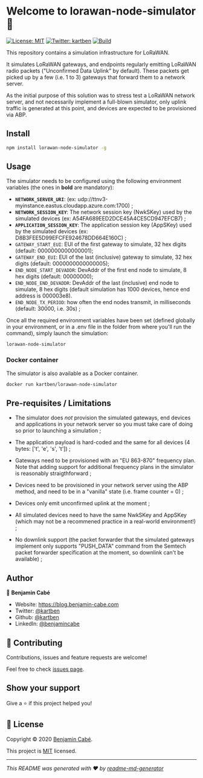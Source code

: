 # Welcome to lorawan-node-simulator 👋

[![License: MIT](https://img.shields.io/badge/License-MIT-yellow.svg)](/LICENSE)
[![Twitter: kartben](https://img.shields.io/twitter/follow/kartben.svg?style=social)](https://twitter.com/kartben)
[![Build](https://github.com/kartben/lorawan-node-simulator/workflows/Node.js%20CI/badge.svg)](https://github.com/kartben/lorawan-node-simulator/actions?query=workflow%3A"Node.js+CI")

This repository contains a simulation infrastructure for LoRaWAN.

 It simulates LoRaWAN gateways, and endpoints regularly emitting LoRaWAN radio packets ("Unconfirmed Data Uplink" by default). These packets get picked up by a few (i.e. 1 to 3) gateways that forward them to a network server.

As the initial purpose of this solution was to stress test a LoRaWAN network server, and not necessarily implement a full-blown simulator, only uplink traffic is generated at this point, and devices are expected to be provisioned via ABP.

## Install

```bash
npm install lorawan-node-simulator -g
```

## Usage

The simulator needs to be configured using the following environment variables (the ones in **bold** are mandatory):

- **`NETWORK_SERVER_URI`**: (ex: udp://ttnv3-myinstance.eastus.cloudapp.azure.com:1700) ;
- **`NETWORK_SESSION_KEY`**:  The network session key (NwkSKey) used by the simulated devices (ex: A54FA689EED2DCE45A4CE5CD947EFCB7) ;
- **`APPLICATION_SESSION_KEY`**:  The application session key (AppSKey) used by the simulated devices (ex: D8B3FEE5D99EFCFE924678DD664E160C) ;
- `GATEWAY_START_EUI`: EUI of the first gateway to simulate, 32 hex digits (default: 0000000000000001);
- `GATEWAY_END_EUI`: EUI of the last (inclusive) gateway to simulate, 32 hex digits (default: 0000000000000005);
- `END_NODE_START_DEVADDR`: DevAddr of the first end node to simulate, 8 hex digits (default: 00000000);
- `END_NODE_END_DEVADDR`: DevAddr of the last (inclusive) end node to simulate, 8 hex digits (default simulation has 1000 devices, hence end address is 000003e8).
- `END_NODE_TX_PERIOD`: how often the end nodes transmit, in milliseconds (default: 30000, i.e. 30s) ;

Once all the required environment variables have been set (defined globally in your environment, or in a .env file in the folder from where you'll run the command), simply launch the simulation:

```bash
lorawan-node-simulator
```

### Docker container

The simulator is also available as a Docker container.

```bash
docker run kartben/lorawan-node-simulator
```

## Pre-requisites / Limitations

- The simulator does *not* provision the simulated gateways, end devices and applications in your network server so you must take care of doing so prior to launching a simulation ;

- The application payload is hard-coded and the same for all devices (4 bytes: ['t', 'e', 's', 't']) ;

- Gateways need to be provisioned with an "EU 863-870" frequency plan. Note that adding support for additional frequency plans in the simulator is reasonably straigthforward ;

- Devices need to be provisioned in your network server using the ABP method, and need to be in a "vanilla" state (i.e. frame counter = 0) ;

- Devices only emit unconfirmed uplink at the moment ;

- All simulated devices need to have the same NwkSKey and AppSKey (which may not be a recommened practice in a real-world environment!) ;

- No downlink support (the packet forwarder that the simulated gateways implement only supports "PUSH_DATA" command from the Semtech packet forwarder specification at the moment, so downlink can't be available) ;

## Author

👤 **Benjamin Cabé**

* Website: https://blog.benjamin-cabe.com
* Twitter: [@kartben](https://twitter.com/kartben)
* Github: [@kartben](https://github.com/kartben)
* LinkedIn: [@benjamincabe](https://linkedin.com/in/benjamincabe)

## 🤝 Contributing

Contributions, issues and feature requests are welcome!

Feel free to check [issues page](https://github.com/kartben/lorawan-node-simulator/issues).

## Show your support

Give a ⭐️ if this project helped you!


## 📝 License

Copyright &copy; 2020 [Benjamin Cabé](https://github.com/kartben).

This project is [MIT](/LICENSE) licensed.

***
_This README was generated with ❤️ by [readme-md-generator](https://github.com/kefranabg/readme-md-generator)_
